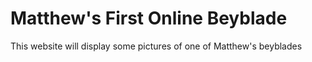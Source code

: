 # Matthew's First Online Beyblade

This website will display some pictures of one of Matthew's beyblades

